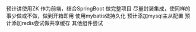 
预计讲使用ZK 作为前端，结合SpringBoot 做完整项目
尽量封装集成，使同样的事少做或不做，做到开箱即用
使用mybatis做持久化
预计添加mysql主从配置
预计添加redis尝试做共享缓存
其他组件尝试
